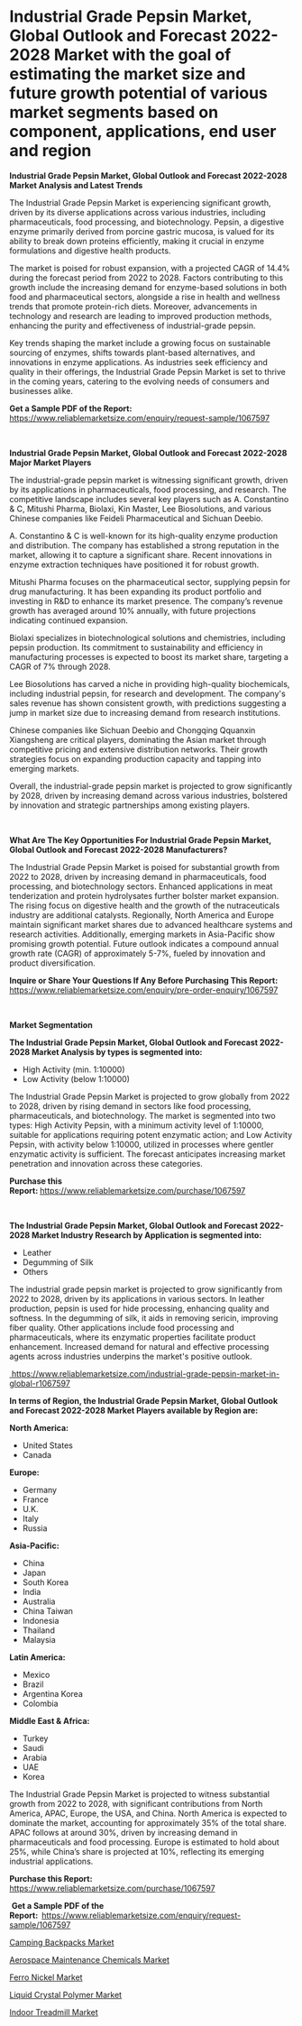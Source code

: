 <p><h1>Industrial Grade Pepsin Market, Global Outlook and Forecast 2022-2028 Market with the goal of estimating the market size and future growth potential of various market segments based on component, applications, end user and region</h1></p><p><strong>Industrial Grade Pepsin Market, Global Outlook and Forecast 2022-2028 Market Analysis and Latest Trends</strong></p>
<p><p>The Industrial Grade Pepsin Market is experiencing significant growth, driven by its diverse applications across various industries, including pharmaceuticals, food processing, and biotechnology. Pepsin, a digestive enzyme primarily derived from porcine gastric mucosa, is valued for its ability to break down proteins efficiently, making it crucial in enzyme formulations and digestive health products.</p><p>The market is poised for robust expansion, with a projected CAGR of 14.4% during the forecast period from 2022 to 2028. Factors contributing to this growth include the increasing demand for enzyme-based solutions in both food and pharmaceutical sectors, alongside a rise in health and wellness trends that promote protein-rich diets. Moreover, advancements in technology and research are leading to improved production methods, enhancing the purity and effectiveness of industrial-grade pepsin.</p><p>Key trends shaping the market include a growing focus on sustainable sourcing of enzymes, shifts towards plant-based alternatives, and innovations in enzyme applications. As industries seek efficiency and quality in their offerings, the Industrial Grade Pepsin Market is set to thrive in the coming years, catering to the evolving needs of consumers and businesses alike.</p></p>
<p><strong>Get a Sample PDF of the Report:&nbsp;</strong> <a href="https://www.reliablemarketsize.com/enquiry/request-sample/1067597">https://www.reliablemarketsize.com/enquiry/request-sample/1067597</a></p>
<p>&nbsp;</p>
<p><strong>Industrial Grade Pepsin Market, Global Outlook and Forecast 2022-2028 Major Market Players</strong></p>
<p><p>The industrial-grade pepsin market is witnessing significant growth, driven by its applications in pharmaceuticals, food processing, and research. The competitive landscape includes several key players such as A. Constantino & C, Mitushi Pharma, Biolaxi, Kin Master, Lee Biosolutions, and various Chinese companies like Feideli Pharmaceutical and Sichuan Deebio.</p><p>A. Constantino & C is well-known for its high-quality enzyme production and distribution. The company has established a strong reputation in the market, allowing it to capture a significant share. Recent innovations in enzyme extraction techniques have positioned it for robust growth.</p><p>Mitushi Pharma focuses on the pharmaceutical sector, supplying pepsin for drug manufacturing. It has been expanding its product portfolio and investing in R&D to enhance its market presence. The company’s revenue growth has averaged around 10% annually, with future projections indicating continued expansion.</p><p>Biolaxi specializes in biotechnological solutions and chemistries, including pepsin production. Its commitment to sustainability and efficiency in manufacturing processes is expected to boost its market share, targeting a CAGR of 7% through 2028.</p><p>Lee Biosolutions has carved a niche in providing high-quality biochemicals, including industrial pepsin, for research and development. The company's sales revenue has shown consistent growth, with predictions suggesting a jump in market size due to increasing demand from research institutions.</p><p>Chinese companies like Sichuan Deebio and Chongqing Qquanxin Xiangsheng are critical players, dominating the Asian market through competitive pricing and extensive distribution networks. Their growth strategies focus on expanding production capacity and tapping into emerging markets.</p><p>Overall, the industrial-grade pepsin market is projected to grow significantly by 2028, driven by increasing demand across various industries, bolstered by innovation and strategic partnerships among existing players.</p></p>
<p>&nbsp;</p>
<p><strong>What Are The Key Opportunities For Industrial Grade Pepsin Market, Global Outlook and Forecast 2022-2028 Manufacturers?</strong></p>
<p><p>The Industrial Grade Pepsin Market is poised for substantial growth from 2022 to 2028, driven by increasing demand in pharmaceuticals, food processing, and biotechnology sectors. Enhanced applications in meat tenderization and protein hydrolysates further bolster market expansion. The rising focus on digestive health and the growth of the nutraceuticals industry are additional catalysts. Regionally, North America and Europe maintain significant market shares due to advanced healthcare systems and research activities. Additionally, emerging markets in Asia-Pacific show promising growth potential. Future outlook indicates a compound annual growth rate (CAGR) of approximately 5-7%, fueled by innovation and product diversification.</p></p>
<p><strong>Inquire or Share Your Questions If Any Before Purchasing This Report:</strong> <a href="https://www.reliablemarketsize.com/enquiry/pre-order-enquiry/1067597">https://www.reliablemarketsize.com/enquiry/pre-order-enquiry/1067597</a></p>
<p>&nbsp;</p>
<p><strong>Market Segmentation</strong></p>
<p><strong>The Industrial Grade Pepsin Market, Global Outlook and Forecast 2022-2028 Market Analysis by types is segmented into:</strong></p>
<p><ul><li>High Activity (min. 1:10000)</li><li>Low Activity (below 1:10000)</li></ul></p>
<p><p>The Industrial Grade Pepsin Market is projected to grow globally from 2022 to 2028, driven by rising demand in sectors like food processing, pharmaceuticals, and biotechnology. The market is segmented into two types: High Activity Pepsin, with a minimum activity level of 1:10000, suitable for applications requiring potent enzymatic action; and Low Activity Pepsin, with activity below 1:10000, utilized in processes where gentler enzymatic activity is sufficient. The forecast anticipates increasing market penetration and innovation across these categories.</p></p>
<p><strong>Purchase this Report:&nbsp;</strong><a href="https://www.reliablemarketsize.com/purchase/1067597">https://www.reliablemarketsize.com/purchase/1067597</a></p>
<p>&nbsp;</p>
<p><strong>The Industrial Grade Pepsin Market, Global Outlook and Forecast 2022-2028 Market Industry Research by Application is segmented into:</strong></p>
<p><ul><li>Leather</li><li>Degumming of Silk</li><li>Others</li></ul></p>
<p><p>The industrial grade pepsin market is projected to grow significantly from 2022 to 2028, driven by its applications in various sectors. In leather production, pepsin is used for hide processing, enhancing quality and softness. In the degumming of silk, it aids in removing sericin, improving fiber quality. Other applications include food processing and pharmaceuticals, where its enzymatic properties facilitate product enhancement. Increased demand for natural and effective processing agents across industries underpins the market's positive outlook.</p></p>
<p><a href="https://www.reliablemarketsize.com/industrial-grade-pepsin-market-in-global-r1067597">&nbsp;https://www.reliablemarketsize.com/industrial-grade-pepsin-market-in-global-r1067597</a></p>
<p><strong>In terms of Region, the Industrial Grade Pepsin Market, Global Outlook and Forecast 2022-2028 Market Players available by Region are:</strong></p>
<p>
    <p> <strong> North America: </strong>
        <ul>
            <li>United States</li>
            <li>Canada</li>
        </ul>
        </p> 
    <p> <strong> Europe: </strong>
        <ul>
            <li>Germany</li>
            <li>France</li>
            <li>U.K.</li>
            <li>Italy</li>
            <li>Russia</li>
        </ul>
        </p> 
    <p> <strong> Asia-Pacific: </strong>
        <ul>
            <li>China</li>
            <li>Japan</li>
            <li>South Korea</li>
            <li>India</li>
            <li>Australia</li>
            <li>China Taiwan</li>
            <li>Indonesia</li>
            <li>Thailand</li>
            <li>Malaysia</li>
        </ul>
        </p> 
    <p> <strong> Latin America: </strong>
        <ul>
            <li>Mexico</li>
            <li>Brazil</li>
            <li>Argentina Korea</li>
            <li>Colombia</li>
        </ul>
        </p> 
    <p> <strong> Middle East & Africa: </strong>
        <ul>
            <li>Turkey</li>
            <li>Saudi</li>
            <li>Arabia</li>
            <li>UAE</li>
            <li>Korea</li>
        </ul>
    </p>
    </p>
<p><p>The Industrial Grade Pepsin Market is projected to witness substantial growth from 2022 to 2028, with significant contributions from North America, APAC, Europe, the USA, and China. North America is expected to dominate the market, accounting for approximately 35% of the total share. APAC follows at around 30%, driven by increasing demand in pharmaceuticals and food processing. Europe is estimated to hold about 25%, while China’s share is projected at 10%, reflecting its emerging industrial applications.</p></p>
<p><strong>Purchase this Report: </strong><a href="https://www.reliablemarketsize.com/purchase/1067597">https://www.reliablemarketsize.com/purchase/1067597</a></p>
<p>&nbsp;<strong>Get a Sample PDF of the Report:&nbsp;&nbsp;</strong><a href="https://www.reliablemarketsize.com/enquiry/request-sample/1067597">https://www.reliablemarketsize.com/enquiry/request-sample/1067597</a></p>
<p><strong></strong></p>
<p><p><a href="https://www.linkedin.com/pulse/what-current-future-prospects-camping-backpacks-market-analysis-elszc?trackingId=bd%2F5QamqRhi0MIaf%2FXKpoA%3D%3D">Camping Backpacks Market</a></p><p><a href="https://issuu.com/reportprime-2/docs/aerospace-maintenance-chemicals-mar_b0e5313243fd90">Aerospace Maintenance Chemicals Market</a></p><p><a href="https://medium.com/@linneaprotestant/the-market-study-covers-the-ferro-nickel-market-across-various-segments-b3e8ef1c6e90">Ferro Nickel Market</a></p><p><a href="https://issuu.com/reportprime-2/docs/liquid-crystal-polymer-market-size-_261f612a1ca848">Liquid Crystal Polymer Market</a></p><p><a href="https://www.linkedin.com/pulse/indoor-treadmill-market-size-growth-industry-analysis-segmentation-e1w0c?trackingId=dWir%2FLIyQTKx10Etl79Geg%3D%3D">Indoor Treadmill Market</a></p></p>
